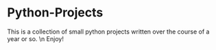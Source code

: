 # Python-Projects
This is a collection of small python projects written over the course of a year or so.
\n Enjoy!
